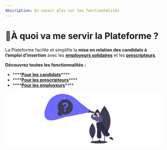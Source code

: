 ```yaml
---
description: En savoir plus sur les fonctionnalités
---
```


# 🎯À quoi va me servir la Plateforme ?

La Plateforme facilite et simplifie la **mise en relation des candidats à l’emploi d’insertion** avec les [**employeurs solidaires**](../pourquoi-une-plateforme-de-linclusion/qui-sont-les-employeurs-solidaires.md) et les [**prescripteurs**](../pourquoi-une-plateforme-de-linclusion/qui-sont-les-differents-prescripteurs/). 

**Découvrez toutes les fonctionnalités :**

* \*\*\*\*[**Pour les candidats**](fonctionnalites-candidat.md)\*\*\*\*
* \*\*\*\*[**Pour les prescripteurs**](fonctionnalites-prescripteur.md)\*\*\*\*
* \*\*\*\*[**Pour les employeurs**](fonctionnalites-employeur.md)\*\*\*\*

![](../.gitbook/assets/capture-de-cran-2020-06-24-a-19.07.31.png)

